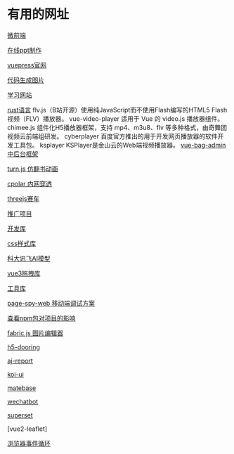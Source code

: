 # 有用的网址

[微前端](https://zh-hans.single-spa.js.org/docs/migrating-existing-spas)

[在线ppt制作](https://onedrive.live.com/)

[vuepress官网](https://vuepress.vuejs.org/zh/)

[代码生成图片](https://carbon.now.sh/)

[学习网站](https://devdocs.io/)

[rust语言](http://rust.p2hp.com/learn/get-started)
flv.js（B站开源）使用纯JavaScript而不使用Flash编写的HTML5 Flash视频（FLV）播放器。
vue-video-player 适用于 Vue 的 video.js 播放器组件。
chimee.js 组件化H5播放器框架，支持 mp4、m3u8、flv 等多种格式，由奇舞团视频云前端组研发。
cyberplayer 百度官方推出的用于开发网页播放器的软件开发工具包。
ksplayer KSPlayer是金山云的Web端视频播放器。
[vue-bag-admin 中后台框架](https://vite.itnavs.com/admin/#/home)

[turn.js 仿翻书动画](http://www.turnjs.com/#samples/magazine2/9)

[cpolar 内网穿透](https://dashboard.cpolar.com/get-started)

[threejs赛车](https://ezshine.jnsii.com/cases/slowroads/)

[推广项目](https://github.com/zwpro/coupons)

[开发库](https://www.oschina.net/project)

[css样式库](https://csscoco.com/inspiration/#/./3d/3d-css-galaxy-shuttle)

[科大讯飞AI模型](https://xinghuo.xfyun.cn/desk)

[vue3拖拽库](https://alfred-skyblue.github.io/vue-draggable-plus/demo/table/)

[工具库](https://web-abin.gitee.io/abin-web/tools)

[page-spy-web 移动端调试方案](https://github.com/HuolalaTech/page-spy-web/blob/main/README_ZH.md)

[查看npm包对项目的影响](https://bundlephobia.com/)

[fabric.js 图片编辑器](https://github.com/nihaojob/vue-fabric-editor)

[h5-dooring](https://github.com/MrXujiang/h5-Dooring)

[aj-report](https://gitee.com/anji-plus/report)

[koi-ui](https://gitee.com/BigCatHome/koi-ui)

[matebase](https://github.com/metabase/metabase)

[wechatbot](https://github.com/qingconglaixueit/wechatbot)

[superset](https://github.com/apache/superset)

[vue2-leaflet]

[浏览器事件循环](https://blog.csdn.net/weixin_42319157/article/details/130182859)